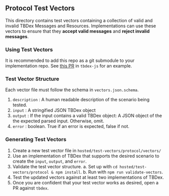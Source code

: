 ## Protocol Test Vectors
This directory contains test vectors containing a collection of valid and invalid TBDex Messages and Resources. Implementations can use these vectors to ensure that they **accept valid messages** and **reject invalid messages**.

### Using Test Vectors
It is recommended to add this repo as a git submodule to your implementation repo. See [this PR](https://github.com/TBD54566975/tbdex-js/pull/129) in `tbdex-js` for an example.

### Test Vector Structure
Each vector file must follow the schema in `vectors.json.schema`.
1. `description` : A human readable description of the scenario being tested.
2. `input` : A stringified JSON TBDex object
3. `output` : If the input contains a valid TBDex object: A JSON object of the the expected parsed input. Otherwise, omit.
4. `error` : boolean. True if an error is expected, false if not.

### Generating Test Vectors
1. Create a new test vector file in `hosted/test-vectors/protocol/vectors/`
2. Use an implementation of TBDex that supports the desired scenario to create the `input`, `output`, and `error`.
3. Validate the test vector structure.
  a. Set up with `cd hosted/test-vectors/protocol & npm install`.
  b. Run with `npm run validate-vectors`.
4. Test the updated vectors against at least two implementations of TBDex.
5. Once you are confident that your test vector works as desired, open a PR against `tbdex`.
